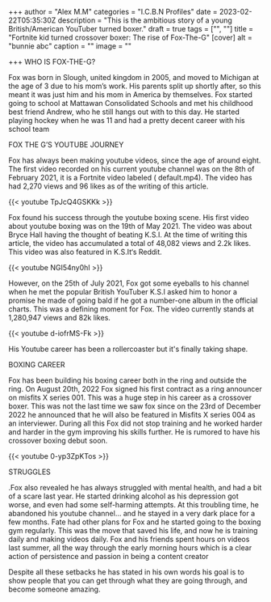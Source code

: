 +++
author = "Alex M.M"
categories = "I.C.B.N Profiles"
date = 2023-02-22T05:35:30Z
description = "This is the ambitious story of a young British/American YouTuber turned boxer."
draft = true
tags = ["", ""]
title = "Fortnite kid turned crossover boxer: The rise of Fox-The-G"
[cover]
alt = "bunnie abc"
caption = ""
image = ""

+++
WHO IS FOX-THE-G?

Fox was born in Slough, united kingdom in 2005, and moved to Michigan at the age of 3 due to his mom’s work. His parents split up shortly after, so this meant it was just him and his mom in America by themselves. Fox started going to school at Mattawan Consolidated Schools and met his childhood best friend Andrew, who he still hangs out with to this day. He started playing hockey when he was 11 and had a pretty decent career with his school team

FOX THE G’S YOUTUBE JOURNEY

Fox has always been making youtube videos, since the age of around eight. The first video recorded on his current youtube channel was on the 8th of February 2021, it is a Fortnite video labeled ( default.mp4). The video has had 2,270 views and 96 likes as of the writing of this article.

{{< youtube TpJcQ4GSKKk >}}

Fox found his success through the youtube boxing scene.  His first video about youtube boxing was on the 19th of May 2021. The video was about Bryce Hall having the thought of beating K.S.I. At the time of writing this article, the video has accumulated a total of 48,082 views and 2.2k likes. This video was also featured in K.S.It‘s Reddit.

{{< youtube NGI54ny0hI >}}

However, on the 25th of July 2021, Fox got some eyeballs to his channel when he met the popular British YouTuber K.S.I asked him to honor a promise he made of going bald if he got a number-one album in the official charts. This was a defining moment for Fox. The video currently stands at 1,280,947 views and 82k likes.

{{< youtube d-iofrMS-Fk >}}  

His Youtube career has been a rollercoaster but it's finally taking shape.

BOXING CAREER

Fox has been building his boxing career both in the ring and outside the ring. On August 20th, 2022 Fox signed his first contract as a ring announcer on misfits X series 001. This was a huge step in his career as a crossover boxer. This was not the last time we saw fox since on the 23rd of December 2022 he announced that he will also be featured in Misfits X series 004 as an interviewer. During all this Fox did not stop training and he worked harder and harder in the gym improving his skills further. He is rumored to have his crossover boxing debut soon.

{{< youtube 0-yp3ZpKTos >}}  

STRUGGLES

.Fox also revealed he has always struggled with mental health, and had a bit of a scare last year. He started drinking alcohol as his depression got worse, and even had some self-harming attempts. At this troubling time, he abandoned his youtube channel… and he stayed in a very dark place for a few months. Fate had other plans for Fox and he started going to the boxing gym regularly. This was the move that saved his life, and now he is training daily and making videos daily. Fox and his friends spent hours on videos last summer, all the way through the early morning hours which is a clear action of persistence and passion in being a content creator

Despite all these setbacks he has stated in his own words his goal is to show people that you can get through what they are going through, and become someone amazing.